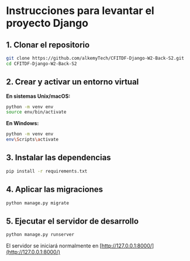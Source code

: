 # Instrucciones para levantar el proyecto Django

## 1. Clonar el repositorio

```bash
git clone https://github.com/alkemyTech/CFITDF-Django-W2-Back-S2.git
cd CFITDF-Django-W2-Back-S2
```

## 2. Crear y activar un entorno virtual

**En sistemas Unix/macOS:**

```bash
python -m venv env
source env/bin/activate
```

**En Windows:**

```bash
python -m venv env
env\Scripts\activate
```

## 3. Instalar las dependencias

```bash
pip install -r requirements.txt
```

## 4. Aplicar las migraciones

```bash
python manage.py migrate
```

## 5. Ejecutar el servidor de desarrollo

```bash
python manage.py runserver
```

El servidor se iniciará normalmente en [http://127.0.0.1:8000/](http://127.0.0.1:8000/)